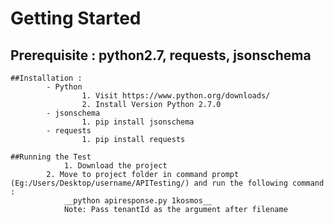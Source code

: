 # Getting Started 

## Prerequisite : python2.7, requests, jsonschema

	##Installation :
    		- Python
        			1. Visit https://www.python.org/downloads/
        			2. Install Version Python 2.7.0
    		- jsonschema
        			1. pip install jsonschema
    		- requests
        			1. pip install requests
        
	##Running the Test			
    			1. Download the project
			2. Move to project folder in command prompt (Eg:/Users/Desktop/username/APITesting/) and run the following command : 
    			__python apiresponse.py 1kosmos__
    			Note: Pass tenantId as the argument after filename
